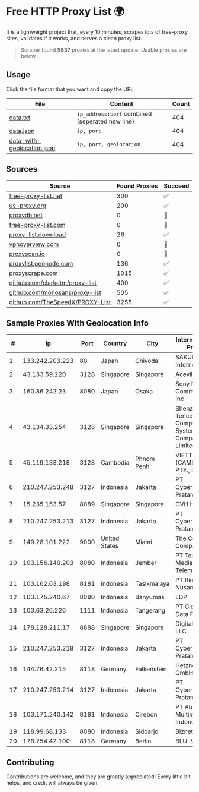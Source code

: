 
# Free HTTP Proxy List 🌍

It is a lightweight project that, every 10 minutes, scrapes lots of free-proxy sites, validates if it works, and serves a clean proxy list.


> Scraper found **5837** proxies at the latest update. Usable proxies are below.

## Usage

Click the file format that you want and copy the URL.


|File|Content|Count|
|----|-------|-----|
|[data.txt](https://raw.githubusercontent.com/themiralay/Proxy-List-World/master/data.txt)|`ip_address:port` combined (seperated new line)|404|
|[data.json](https://raw.githubusercontent.com/themiralay/Proxy-List-World/master/data.json)|`ip, port`|404|
|[data-with-geolocation.json](https://raw.githubusercontent.com/themiralay/Proxy-List-World/master/data-with-geolocation.json)|`ip, port, geolocation`|404|

## Sources

|Source|Found Proxies|Succeed|
|------|-------------|-------|
|[free-proxy-list.net](https://free-proxy-list.net)|300|✅|
|[us-proxy.org](https://www.us-proxy.org)|200|✅|
|[proxydb.net](http://proxydb.net)|0|🚫|
|[free-proxy-list.com](https://free-proxy-list.com/?page=&port=&type%5B%5D=http&type%5B%5D=https&up_time=0&search=Search)|0|🚫|
|[proxy-list.download](https://www.proxy-list.download/HTTP)|26|✅|
|[vpnoverview.com](https://vpnoverview.com/privacy/anonymous-browsing/free-proxy-servers)|0|🚫|
|[proxyscan.io](https://www.proxyscan.io)|0|🚫|
|[proxylist.geonode.com](https://proxylist.geonode.com/api/proxy-list?limit=300&page=1&sort_by=lastChecked&sort_type=desc&protocols=http,https)|136|✅|
|[proxyscrape.com](https://api.proxyscrape.com/v2/?request=displayproxies&protocol=http&timeout=10000&country=all&ssl=all&anonymity=all)|1015|✅|
|[github.com/clarketm/proxy-list](https://raw.githubusercontent.com/clarketm/proxy-list/master/proxy-list-raw.txt)|400|✅|
|[github.com/monosans/proxy-list](https://raw.githubusercontent.com/monosans/proxy-list/main/proxies/http.txt)|505|✅|
|[github.com/TheSpeedX/PROXY-List](https://raw.githubusercontent.com/TheSpeedX/PROXY-List/master/http.txt)|3255|✅|


## Sample Proxies With Geolocation Info

|#|Ip|Port|Country|City|Internet Service Provider|
|-|--|----|-------|----|-------------------------|
|1|133.242.203.223|80|Japan|Chiyoda|SAKURA Internet Inc.|
|2|43.133.59.220|3128|Singapore|Singapore|Aceville Pte.ltd|
|3|160.86.242.23|8080|Japan|Osaka|Sony Network Communications Inc|
|4|43.134.33.254|3128|Singapore|Singapore|Shenzhen Tencent Computer Systems Company Limited|
|5|45.119.133.218|3128|Cambodia|Phnom Penh|VIETTEL (CAMBODIA) PTE., LTD|
|6|210.247.253.248|3127|Indonesia|Jakarta|PT Cybertechtonic Pratama|
|7|15.235.153.57|8089|Singapore|Singapore|OVH Hosting|
|8|210.247.253.213|3127|Indonesia|Jakarta|PT Cybertechtonic Pratama|
|9|149.28.101.222|9000|United States|Miami|The Constant Company|
|10|103.156.140.203|8080|Indonesia|Jember|PT Tekling Media Telematika|
|11|103.162.63.198|8181|Indonesia|Tasikmalaya|PT Ring Media Nusantara|
|12|103.175.240.67|8080|Indonesia|Banyumas|LDP|
|13|103.63.26.226|1111|Indonesia|Tangerang|PT Global Media Data Prima|
|14|178.128.211.17|8888|Singapore|Singapore|DigitalOcean, LLC|
|15|210.247.253.218|3127|Indonesia|Jakarta|PT Cybertechtonic Pratama|
|16|144.76.42.215|8118|Germany|Falkenstein|Hetzner Online GmbH|
|17|210.247.253.214|3127|Indonesia|Jakarta|PT Cybertechtonic Pratama|
|18|103.171.240.142|8181|Indonesia|Cirebon|PT Abs Multimedia Indonesia|
|19|118.99.68.133|8080|Indonesia|Sidoarjo|Biznet Metronet|
|20|178.254.42.100|8118|Germany|Berlin|BLU-VH|



## Contributing

Contributions are welcome, and they are greatly appreciated! Every
little bit helps, and credit will always be given.

